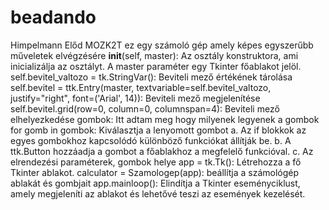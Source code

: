 # beadando
Himpelmann Előd MOZK2T
ez egy számoló gép amely képes egyszerűbb műveletek elvégzésére
__init__(self, master): Az osztály konstruktora, ami inicializálja az osztályt. A master paraméter egy Tkinter főablakot jelöl.
self.bevitel_valtozo = tk.StringVar():   Beviteli mező értékének tárolása
self.bevitel = ttk.Entry(master, textvariable=self.bevitel_valtozo, justify="right", font=('Arial', 14)): Beviteli mező megjelenítése
self.bevitel.grid(row=0, column=0, columnspan=4): Beviteli mező elhelyezkedése
gombok: Itt adtam meg hogy milyenek legyenek a gombok
for gomb in gombok: Kiválasztja a lenyomott gombot
a. Az if blokkok az egyes gombokhoz kapcsolódó különböző funkciókat állítják be.
b. A ttk.Button hozzáadja a gombot a főablakhoz a megfelelő funkcióval.
c. Az elrendezési paraméterek, gombok helye
app = tk.Tk(): Létrehozza a fő Tkinter ablakot.
calculator = Szamologep(app):   beállítja a számológép ablakát és gombjait
app.mainloop(): Elindítja a Tkinter eseményciklust, amely megjeleníti az ablakot és lehetővé teszi az események kezelését.
